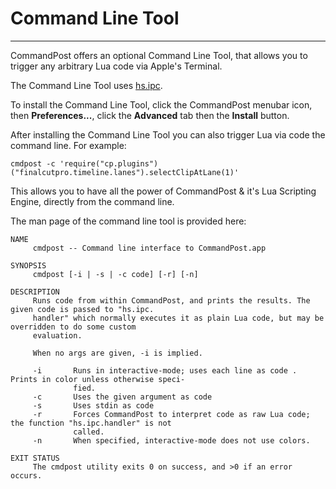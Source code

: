# Command Line Tool
---

CommandPost offers an optional Command Line Tool, that allows you to trigger any arbitrary Lua code via Apple's Terminal.

The Command Line Tool uses [hs.ipc](https://dev.commandpost.io/api/hs/hs.ipc.html).

To install the Command Line Tool, click the CommandPost menubar icon, then **Preferences...**, click the **Advanced** tab then the **Install** button.

After installing the Command Line Tool you can also trigger Lua via code the command line. For example:

```
cmdpost -c 'require("cp.plugins")("finalcutpro.timeline.lanes").selectClipAtLane(1)'
```

This allows you to have all the power of CommandPost & it's Lua Scripting Engine, directly from the command line.

The man page of the command line tool is provided here:

```
NAME
     cmdpost -- Command line interface to CommandPost.app

SYNOPSIS
     cmdpost [-i | -s | -c code] [-r] [-n]

DESCRIPTION
     Runs code from within CommandPost, and prints the results. The given code is passed to "hs.ipc.
     handler" which normally executes it as plain Lua code, but may be overridden to do some custom
     evaluation.

     When no args are given, -i is implied.

     -i       Runs in interactive-mode; uses each line as code . Prints in color unless otherwise speci-
              fied.
     -c       Uses the given argument as code
     -s       Uses stdin as code
     -r       Forces CommandPost to interpret code as raw Lua code; the function "hs.ipc.handler" is not
              called.
     -n       When specified, interactive-mode does not use colors.

EXIT STATUS
     The cmdpost utility exits 0 on success, and >0 if an error occurs.
```

